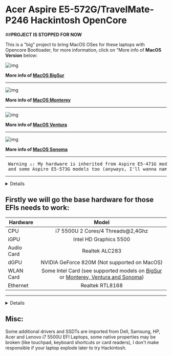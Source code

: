 [MacOS BigSur]: https://github.com/sebasrock156/Acer-E5-572-TMP246-OpenCore/tree/BigSur
[MacOS Monterey]: https://github.com/sebasrock156/Acer-E5-572-TMP246-OpenCore/tree/Monterey
[MacOS Ventura]: https://github.com/sebasrock156/Acer-E5-572-TMP246-OpenCore/tree/Ventura
[MacOS Sonoma]: https://github.com/sebasrock156/Acer-E5-572-TMP246-OpenCore/tree/Sonoma-beta
[BigSur]: https://github.com/sebasrock156/Acer-E5-572-TMP246-OpenCore/tree/BigSur#supported-wlan-cards-by-intel
[Monterey, Ventura and Sonoma]: https://github.com/sebasrock156/Acer-E5-572-TMP246-OpenCore/tree/Monterey#supported-wlan-cards-by-intel

# Acer Aspire E5-572G/TravelMate-P246 Hackintosh OpenCore

##**PROJECT IS STOPPED FOR NOW**

This is a "big" project to bring MacOS OSes for these laptops with Opencore Bootloader, for more information, click on "More info of **MacOS Version** below:


![img](https://i.imgur.com/SP2LYM8.png)

 **More info of [MacOS BigSur]**


---

![img](https://i.imgur.com/BKvumkU.png)

**More info of [MacOS Monterey]**

---


![img](https://i.imgur.com/Y3QSYAZ.png)                                                   

**More info of [MacOS Ventura]**

---


![img](https://i.imgur.com/fjkDYMh.png)                                                   

**More info of [MacOS Sonoma]**

---

<pre> Warning ⚠️: My hardware is inherited from Aspire E5-471G model, this EFI works with Aspire V3-572G
 and some Aspire E5-573G models too (anyways, I'll wanna name "E5-471MG" 😂😂😂) </pre>
---



<details>
 
 
![img](https://i.imgur.com/mj0FBuD.jpg)
 
 
</details>

**Firstly we will go the base hardware for those EFIs needs to work**:
---

Hardware | Model
--- |:--:
CPU | i7 5500U 2 Cores/4 Threads@2,4Ghz
iGPU| Intel HD Graphics 5500
Audio Card | Realtek ALC283
dGPU | NVIDIA GeForce 820M (Not supported on MacOS)
WLAN Card | Some Intel Card (see supported models on [BigSur] or [Monterey, Ventura and Sonoma])
Ethernet | Realtek RTL8168
---

<details>
 
**Now, some minimum hardware recommendations**:

---

Hardware | Model
--- |:--:
RAM | Any Samsung, Hynix or Kingston DDR3 8GB(4GBx2).
Audio Card | Any Realtek Audio Card (some Broadcom cards may not work).
WLAN Card | Any Intel network card (A few Realtek cards works externally or a recommend Broadcom Apple supported card).
SATA Drive	| Any Solid State Drive (SSD) with 240GB of storage.
IDE Drive | Add a caddy for SATA Output, then, I recommend any Hard Disk with 500GB/1000GB of storage.
---
 
</details>

## Misc:
Some additional drivers and SSDTs are imported from Dell, Samsung, HP, Acer and Lenovo i7 5500U EFI Laptops, some native properties may be broken (like touchpad, keyboard shortcuts or card readers), I don't make responsible if your laptop explode later to try Hackintosh.
